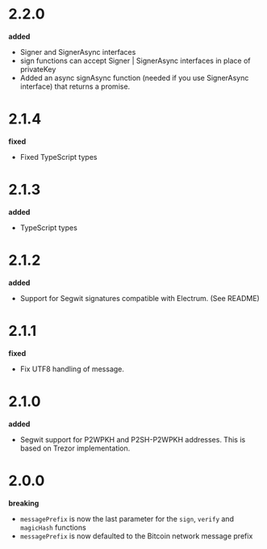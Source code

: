 # 2.2.0

**added**

-   Signer and SignerAsync interfaces
-   sign functions can accept Signer | SignerAsync interfaces in place of privateKey
-   Added an async signAsync function (needed if you use SignerAsync interface) that returns a promise.

# 2.1.4

**fixed**

-   Fixed TypeScript types

# 2.1.3

**added**

-   TypeScript types

# 2.1.2

**added**

-   Support for Segwit signatures compatible with Electrum. (See README)

# 2.1.1

**fixed**

-   Fix UTF8 handling of message.

# 2.1.0

**added**

-   Segwit support for P2WPKH and P2SH-P2WPKH addresses. This is based on Trezor implementation.

# 2.0.0

**breaking**

-   `messagePrefix` is now the last parameter for the `sign`, `verify` and `magicHash` functions
-   `messagePrefix` is now defaulted to the Bitcoin network message prefix
